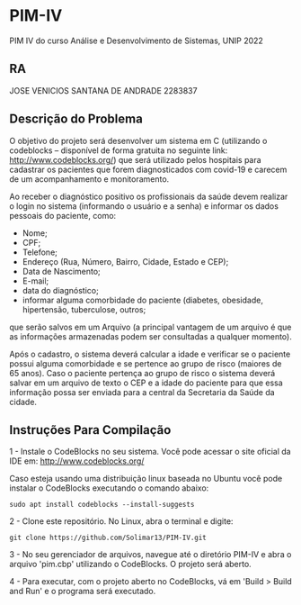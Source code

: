 # PIM-IV
PIM IV do curso Análise e Desenvolvimento de Sistemas, UNIP 2022

## RA

JOSE VENICIOS SANTANA DE ANDRADE
2283837

## Descrição do Problema

O objetivo do projeto será desenvolver um sistema em C (utilizando o codeblocks –
disponível de forma gratuita no seguinte link: http://www.codeblocks.org/) que será
utilizado pelos hospitais para cadastrar os pacientes que forem diagnosticados com covid-19
e carecem de um acompanhamento e monitoramento. 

Ao receber o diagnóstico positivo os
profissionais da saúde devem realizar o login no sistema (informando o usuário e a senha) e
informar os dados pessoais do paciente, como:
- Nome;
- CPF;
- Telefone;
- Endereço (Rua, Número, Bairro, Cidade, Estado e CEP);
- Data de Nascimento;
- E-mail;
- data do diagnóstico;
- informar alguma comorbidade do paciente (diabetes, obesidade, hipertensão, tuberculose, outros;

que serão salvos em um Arquivo (a principal vantagem de um arquivo é que as informações
armazenadas podem ser consultadas a qualquer momento).

Após o cadastro, o sistema deverá calcular a idade e verificar se o paciente possui
alguma comorbidade e se pertence ao grupo de risco (maiores de 65 anos). Caso o paciente
pertença ao grupo de risco o sistema deverá salvar em um arquivo de texto o CEP e a idade
do paciente para que essa informação possa ser enviada para a central da Secretaria da
Saúde da cidade.




## Instruções Para Compilação

1 - Instale o CodeBlocks no seu sistema.
Você pode acessar o site oficial da IDE em: http://www.codeblocks.org/ 

Caso esteja usando uma distribuição linux baseada no Ubuntu você pode instalar o CodeBlocks executando o comando abaixo:
```
sudo apt install codeblocks --install-suggests
```

2 - Clone este repositório. No Linux, abra o terminal e digite:
```
git clone https://github.com/Solimar13/PIM-IV.git
```

3 - No seu gerenciador de arquivos, navegue até o diretório PIM-IV e abra o arquivo 'pim.cbp' utilizando o CodeBlocks. O projeto será aberto.

4 - Para executar, com o projeto aberto no CodeBlocks, vá em 'Build > Build and Run' e o programa será executado.





